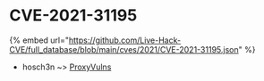 # CVE-2021-31195
{% embed url="https://github.com/Live-Hack-CVE/full_database/blob/main/cves/2021/CVE-2021-31195.json" %}

* hosch3n ~> [ProxyVulns](https://www.alice-snow.ru/2021/database/cve-2021-31195/proxyvulns-hosch3n)